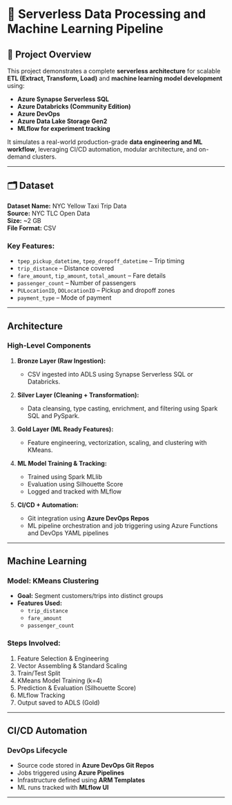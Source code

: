 # 🚀 Serverless Data Processing and Machine Learning Pipeline

## 📌 Project Overview

This project demonstrates a complete **serverless architecture** for scalable **ETL (Extract, Transform, Load)** and **machine learning model development** using:

- **Azure Synapse Serverless SQL**
- **Azure Databricks (Community Edition)**
- **Azure DevOps**
- **Azure Data Lake Storage Gen2**
- **MLflow for experiment tracking**

It simulates a real-world production-grade **data engineering and ML workflow**, leveraging CI/CD automation, modular architecture, and on-demand clusters.

---

## 🗂️ Dataset

**Dataset Name:** NYC Yellow Taxi Trip Data  
**Source:** NYC TLC Open Data  
**Size:** ~2 GB  
**File Format:** CSV  

### Key Features:
- `tpep_pickup_datetime`, `tpep_dropoff_datetime` – Trip timing  
- `trip_distance` – Distance covered  
- `fare_amount`, `tip_amount`, `total_amount` – Fare details  
- `passenger_count` – Number of passengers  
- `PULocationID`, `DOLocationID` – Pickup and dropoff zones  
- `payment_type` – Mode of payment

---

## Architecture

### High-Level Components

1. **Bronze Layer (Raw Ingestion):**
   - CSV ingested into ADLS using Synapse Serverless SQL or Databricks.

2. **Silver Layer (Cleaning + Transformation):**
   - Data cleansing, type casting, enrichment, and filtering using Spark SQL and PySpark.

3. **Gold Layer (ML Ready Features):**
   - Feature engineering, vectorization, scaling, and clustering with KMeans.

4. **ML Model Training & Tracking:**
   - Trained using Spark MLlib
   - Evaluation using Silhouette Score
   - Logged and tracked with MLflow

5. **CI/CD + Automation:**
   - Git integration using **Azure DevOps Repos**
   - ML pipeline orchestration and job triggering using Azure Functions and DevOps YAML pipelines

---

## Machine Learning

### Model: KMeans Clustering
- **Goal:** Segment customers/trips into distinct groups
- **Features Used:**
  - `trip_distance`
  - `fare_amount`
  - `passenger_count`

### Steps Involved:
1. Feature Selection & Engineering  
2. Vector Assembling & Standard Scaling  
3. Train/Test Split  
4. KMeans Model Training (k=4)  
5. Prediction & Evaluation (Silhouette Score)  
6. MLflow Tracking  
7. Output saved to ADLS (Gold)

---

## CI/CD Automation

### DevOps Lifecycle
- Source code stored in **Azure DevOps Git Repos**
- Jobs triggered using **Azure Pipelines**
- Infrastructure defined using **ARM Templates**
- ML runs tracked with **MLflow UI**

---



